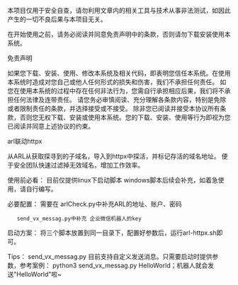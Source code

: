
本项目仅用于安全自查，请勿利用文章内的相关工具与技术从事非法测试，如因此产生的一切不良后果与本项目无关。

在开始使用之前，请务必阅读并同意免责声明中的条款，否则请勿下载安装使用本系统。


免责声明

如果您下载、安装、使用、修改本系统及相关代码，即表明您信任本系统。在使用本系统时造成对您自己或他人任何形式的损失和伤害，我们不承担任何责任。 如您在使用本系统的过程中存在任何非法行为，您需自行承担相应后果，我们将不承担任何法律及连带责任。 请您务必审慎阅读、充分理解各条款内容，特别是免除或者限制责任的条款，并选择接受或不接受。 除非您已阅读并接受本协议所有条款，否则您无权下载、安装或使用本系统。您的下载、安装、使用等行为即视为您已阅读并同意上述协议的约束。





arl联动httpx

从ARL从获取探寻到的子域名，导入到httpx中探活，并标记存活的域名地址。
便于安全团队快速过滤掉无效域名，增加工作效率。


使用前必看：
目前仅提供linux下启动脚本
windows脚本后续会补充，如着急使用，请自行编写。

必要配置：
需要在 arlCheck.py中补充ARL的地址、账户、密码

       send_vx_messag.py中补充 企业微信机器人的key

启动方案：
将三个脚本放置到同一目录下，配置好参数后，运行arl-httpx.sh即可。

Tips：
send_vx_messag.py 目前支持自定义发送消息。只需要启动时提供参数，参考案例： python3 send_vx_messag.py HelloWorld；机器人就会发送"HelloWorld"啦~
